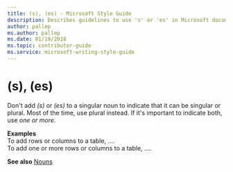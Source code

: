 ```yaml
---
title: (s), (es) - Microsoft Style Guide
description: Describes guidelines to use 's' or 'es' in Microsoft documents, and provides an example with a noun usage link.
author: pallep
ms.author: pallep
ms.date: 01/19/2018
ms.topic: contributor-guide
ms.service: microsoft-writing-style-guide
---
```


# (s), (es)

Don't add *(s)* or *(es)*
to a singular noun to indicate that it can be singular or plural. Most
of the time, use plural instead. If it's important to indicate both, use
*one or more*.

**Examples**  
To add rows or columns to a table, ....   
To add one or more rows or columns to a table, ....

**See also**  [Nouns](../../grammar/nouns-pronouns.md)
